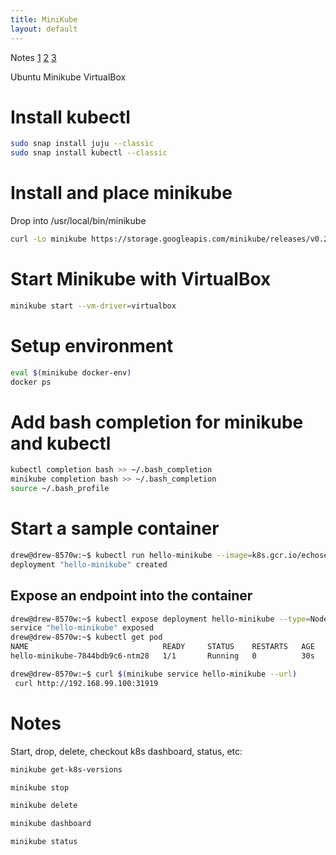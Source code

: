 ```yaml
---
title: MiniKube
layout: default
---
```


Notes [1](https://kubernetes.io/docs/getting-started-guides/minikube/)
[2](https://kubernetes.io/docs/concepts/containers/images/#using-a-private-registry)
[3](https://kubernetes.io/docs/getting-started-guides/ubuntu/local/)

Ubuntu Minikube VirtualBox

Install kubectl
===============

``` bash
sudo snap install juju --classic
sudo snap install kubectl --classic
```

Install and place minikube
==========================

Drop into /usr/local/bin/minikube

``` bash
curl -Lo minikube https://storage.googleapis.com/minikube/releases/v0.24.1/minikube-linux-amd64 && chmod +x minikube && sudo mv minikube /usr/local/bin/
```

Start Minikube with VirtualBox
==============================

``` bash
minikube start --vm-driver=virtualbox
```

Setup environment
=================

``` bash
eval $(minikube docker-env)
docker ps
```

Add bash completion for minikube and kubectl
============================================

``` bash
kubectl completion bash >> ~/.bash_completion
minikube completion bash >> ~/.bash_completion
source ~/.bash_profile
```

Start a sample container
========================

``` bash
drew@drew-8570w:~$ kubectl run hello-minikube --image=k8s.gcr.io/echoserver:1.4 --port 8080
deployment "hello-minikube" created
```

Expose an endpoint into the container
-------------------------------------

``` bash
drew@drew-8570w:~$ kubectl expose deployment hello-minikube --type=NodePort
service "hello-minikube" exposed
drew@drew-8570w:~$ kubectl get pod
NAME                              READY     STATUS    RESTARTS   AGE
hello-minikube-7844bdb9c6-ntm28   1/1       Running   0          30s

drew@drew-8570w:~$ curl $(minikube service hello-minikube --url)
 curl http://192.168.99.100:31919
```

Notes
=====

Start, drop, delete, checkout k8s dashboard, status, etc:

``` bash
minikube get-k8s-versions

minikube stop

minikube delete

minikube dashboard

minikube status
```
